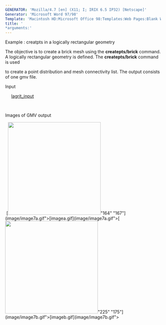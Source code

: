 ```yaml
---
GENERATOR: 'Mozilla/4.7 [en] (X11; I; IRIX 6.5 IP32) [Netscape]'
Generator: 'Microsoft Word 97/98'
Template: 'Macintosh HD:Microsoft Office 98:Templates:Web Pages:Blank Web Page'
title: '
*arguments:'
---
```


 Example : creatpts in a logically rectangular geometry

  The objective is to create a brick mesh using the
  **createpts/brick** command.
  A logically rectangular geometry is defined. The **createpts/brick**
  command is used

  to create a point distribution and mesh connectivity list. The
  output consists of one gmv file.

 Input

      [lagrit\_input](../lagrit_input7)

  

 Images of GMV output

  [<img height="300" width="300" src="/assets/images/image7tn.gif">"164"
 "167"](image/image7a.gif">[imagea.gif](image/image7a.gif">[<img height="300" width="300" src="/assets/images/image7btn.gif">"225"
 "175"](image/image7b.gif">[imageb.gif](image/image7b.gif">

